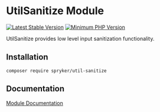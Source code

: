 # UtilSanitize Module
[![Latest Stable Version](https://poser.pugx.org/spryker/util-sanitize/v/stable.svg)](https://packagist.org/packages/spryker/util-sanitize)
[![Minimum PHP Version](https://img.shields.io/badge/php-%3E%3D%207.4-8892BF.svg)](https://php.net/)

UtilSanitize provides low level input sanitization functionality.

## Installation

```
composer require spryker/util-sanitize
```

## Documentation

[Module Documentation](https://academy.spryker.com/developing_with_spryker/module_guide/modules.html)
